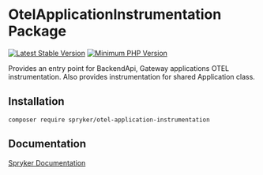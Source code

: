 # OtelApplicationInstrumentation Package
[![Latest Stable Version](https://poser.pugx.org/spryker/otel-application-instrumentation/v/stable.svg)](https://packagist.org/packages/spryker/otel-application-instrumentation)
[![Minimum PHP Version](https://img.shields.io/badge/php-%3E%3D%208.1-8892BF.svg)](https://php.net/)

Provides an entry point for BackendApi, Gateway applications OTEL instrumentation. Also provides instrumentation for shared Application class.

## Installation

```
composer require spryker/otel-application-instrumentation
```

## Documentation

[Spryker Documentation](https://docs.spryker.com)
